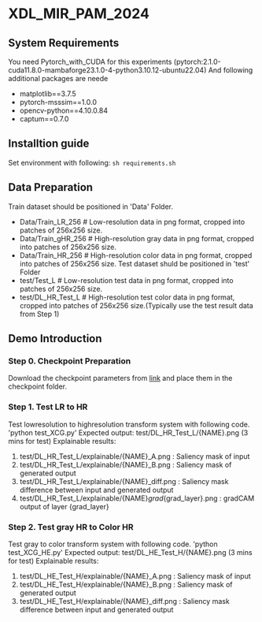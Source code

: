 # XDL_MIR_PAM_2024
## System Requirements
You need Pytorch_with_CUDA for this experiments (pytorch:2.1.0-cuda11.8.0-mambaforge23.1.0-4-python3.10.12-ubuntu22.04)
And following additional packages are neede
-    matplotlib==3.7.5
-    pytorch-msssim==1.0.0
-    opencv-python==4.10.0.84
-    captum==0.7.0

## Installtion guide
Set environment with following:
`sh requirements.sh`

## Data Preparation
Train dataset should be positioned in 'Data' Folder.
- Data/Train_LR_256 # Low-resolution data in png format, cropped into patches of 256x256 size.
- Data/Train_gHR_256 # High-resolution gray data in png format, cropped into patches of 256x256 size.
- Data/Train_HR_256 # High-resolution color data in png format, cropped into patches of 256x256 size.
Test dataset shuld be positioned in 'test' Folder
- test/Test_L # Low-resolution test data in png format, cropped into patches of 256x256 size.
- test/DL_HR_Test_L # High-resolution test color data in png format, cropped into patches of 256x256 size.(Typically use the test result data from Step 1)

## Demo Introduction
### Step 0. Checkpoint Preparation  
Download the checkpoint parameters from [link](https://1drv.ms/f/c/de011cb09ae2716d/EiGgV_zRc1pJuomYOIJWEpsBt7JAHsZ8kYIIUGZD_mlPeQ?e=UR11ty) and place them in the checkpoint folder.
### Step 1. Test LR to HR  
Test lowresolution to highresolution transform system with following code.
'python test_XCG.py'
Expected output: test/DL_HR_Test_L/{NAME}.png (3 mins for test)
Explainable results:
1. test/DL_HR_Test_L/explainable/{NAME}_A.png : Saliency mask of input
2. test/DL_HR_Test_L/explainable/{NAME}_B.png : Saliency mask of generated output
3. test/DL_HR_Test_L/explainable/{NAME}_diff.png : Saliency mask difference between input and generated output
4. test/DL_HR_Test_L/explainable/{NAME}_grad_{grad_layer}.png : gradCAM output of layer {grad_layer}

### Step 2. Test gray HR to Color HR  
Test gray to color transform system with following code.
'python test_XCG_HE.py'
Expected output: test/DL_HE_Test_H/{NAME}.png (3 mins for test)
Explainable results:
1. test/DL_HE_Test_H/explainable/{NAME}_A.png : Saliency mask of input
2. test/DL_HE_Test_H/explainable/{NAME}_B.png : Saliency mask of generated output
3. test/DL_HE_Test_H/explainable/{NAME}_diff.png : Saliency mask difference between input and generated output
